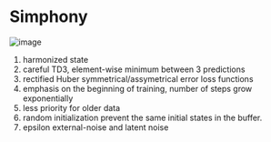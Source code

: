 # Simphony

![image](https://github.com/timurgepard/Simphony/assets/13238473/864a23b6-a2c8-4e83-b69c-497c4cd662c1)

1. harmonized state
2. careful TD3, element-wise minimum between 3 predictions
3. rectified Huber symmetrical/assymetrical error loss functions
4. emphasis on the beginning of training, number of steps grow exponentially
5. less priority for older data
6. random initialization prevent the same initial states in the buffer.
7. epsilon external-noise and latent noise
   
